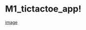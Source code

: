 # M1_tictactoe_app!
[image](https://user-images.githubusercontent.com/94245015/142731068-b76ee877-2eb4-430f-9458-e332d234330f.png)
